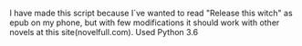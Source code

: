 I have made this script because I`ve wanted to read "Release this witch" as epub on my phone, but with few modifications it should work with other novels at this site(novelfull.com).
Used Python 3.6
